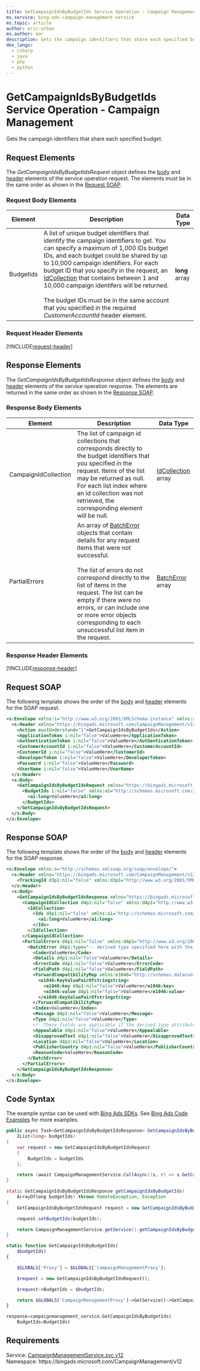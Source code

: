 ```yaml
---
title: GetCampaignIdsByBudgetIds Service Operation - Campaign Management
ms.service: bing-ads-campaign-management-service
ms.topic: article
author: eric-urban
ms.author: eur
description: Gets the campaign identifiers that share each specified budget.
dev_langs: 
  - csharp
  - java
  - php
  - python
---
```

# GetCampaignIdsByBudgetIds Service Operation - Campaign Management
Gets the campaign identifiers that share each specified budget.

## <a name="request"></a>Request Elements
The *GetCampaignIdsByBudgetIdsRequest* object defines the [body](#request-body) and [header](#request-header) elements of the service operation request. The elements must be in the same order as shown in the [Request SOAP](#request-soap). 

### <a name="request-body"></a>Request Body Elements

|Element|Description|Data Type|
|-----------|---------------|-------------|
|<a name="budgetids"></a>BudgetIds|A list of unique budget identifiers that identify the campaign identifiers to get. You can specify a maximum of 1,000 IDs budget IDs, and each budget could be shared by up to 10,000 campaign identifiers. For each budget ID that you specify in the request, an [IdCollection](idcollection.md) that contains between 1 and 10,000 campaign identifers will be returned. <br/><br/>The budget IDs must be in the same account that you specified in the required *CustomerAccountId* header element.|**long** array|

### <a name="request-header"></a>Request Header Elements
[!INCLUDE[request-header](./includes/request-header.md)]

## <a name="response"></a>Response Elements
The *GetCampaignIdsByBudgetIdsResponse* object defines the [body](#response-body) and [header](#response-header) elements of the service operation response. The elements are returned in the same order as shown in the [Response SOAP](#response-soap).

### <a name="response-body"></a>Response Body Elements

|Element|Description|Data Type|
|-----------|---------------|-------------|
|<a name="campaignidcollection"></a>CampaignIdCollection|The list of campaign id collections that corresponds directly to the budget identifiers that you specified in the request. Items of the list may be returned as null. For each list index where an id collection was not retrieved, the corresponding element will be null.|[IdCollection](idcollection.md) array|
|<a name="partialerrors"></a>PartialErrors|An array of [BatchError](batcherror.md) objects that contain details for any request items that were not successful.<br /><br />The list of errors do not correspond directly to the list of items in the request. The list can be empty if there were no errors, or can include one or more error objects corresponding to each unsuccessful list item in the request.|[BatchError](batcherror.md) array|

### <a name="response-header"></a>Response Header Elements
[!INCLUDE[response-header](./includes/response-header.md)]

## <a name="request-soap"></a>Request SOAP
The following template shows the order of the [body](#request-body) and [header](#request-header) elements for the SOAP request.

```xml
<s:Envelope xmlns:i="http://www.w3.org/2001/XMLSchema-instance" xmlns:s="http://schemas.xmlsoap.org/soap/envelope/">
  <s:Header xmlns="https://bingads.microsoft.com/CampaignManagement/v12">
    <Action mustUnderstand="1">GetCampaignIdsByBudgetIds</Action>
    <ApplicationToken i:nil="false">ValueHere</ApplicationToken>
    <AuthenticationToken i:nil="false">ValueHere</AuthenticationToken>
    <CustomerAccountId i:nil="false">ValueHere</CustomerAccountId>
    <CustomerId i:nil="false">ValueHere</CustomerId>
    <DeveloperToken i:nil="false">ValueHere</DeveloperToken>
    <Password i:nil="false">ValueHere</Password>
    <UserName i:nil="false">ValueHere</UserName>
  </s:Header>
  <s:Body>
    <GetCampaignIdsByBudgetIdsRequest xmlns="https://bingads.microsoft.com/CampaignManagement/v12">
      <BudgetIds i:nil="false" xmlns:a1="http://schemas.microsoft.com/2003/10/Serialization/Arrays">
        <a1:long>ValueHere</a1:long>
      </BudgetIds>
    </GetCampaignIdsByBudgetIdsRequest>
  </s:Body>
</s:Envelope>
```

## <a name="response-soap"></a>Response SOAP
The following template shows the order of the [body](#response-body) and [header](#response-header) elements for the SOAP response.

```xml
<s:Envelope xmlns:s="http://schemas.xmlsoap.org/soap/envelope/">
  <s:Header xmlns="https://bingads.microsoft.com/CampaignManagement/v12">
    <TrackingId d3p1:nil="false" xmlns:d3p1="http://www.w3.org/2001/XMLSchema-instance">ValueHere</TrackingId>
  </s:Header>
  <s:Body>
    <GetCampaignIdsByBudgetIdsResponse xmlns="https://bingads.microsoft.com/CampaignManagement/v12">
      <CampaignIdCollection d4p1:nil="false" xmlns:d4p1="http://www.w3.org/2001/XMLSchema-instance">
        <IdCollection>
          <Ids d4p1:nil="false" xmlns:a1="http://schemas.microsoft.com/2003/10/Serialization/Arrays">
            <a1:long>ValueHere</a1:long>
          </Ids>
        </IdCollection>
      </CampaignIdCollection>
      <PartialErrors d4p1:nil="false" xmlns:d4p1="http://www.w3.org/2001/XMLSchema-instance">
        <BatchError d4p1:type="-- derived type specified here with the appropriate prefix --">
          <Code>ValueHere</Code>
          <Details d4p1:nil="false">ValueHere</Details>
          <ErrorCode d4p1:nil="false">ValueHere</ErrorCode>
          <FieldPath d4p1:nil="false">ValueHere</FieldPath>
          <ForwardCompatibilityMap xmlns:e1046="http://schemas.datacontract.org/2004/07/System.Collections.Generic" d4p1:nil="false">
            <e1046:KeyValuePairOfstringstring>
              <e1046:key d4p1:nil="false">ValueHere</e1046:key>
              <e1046:value d4p1:nil="false">ValueHere</e1046:value>
            </e1046:KeyValuePairOfstringstring>
          </ForwardCompatibilityMap>
          <Index>ValueHere</Index>
          <Message d4p1:nil="false">ValueHere</Message>
          <Type d4p1:nil="false">ValueHere</Type>
          <!--These fields are applicable if the derived type attribute is set to EditorialError-->
          <Appealable d4p1:nil="false">ValueHere</Appealable>
          <DisapprovedText d4p1:nil="false">ValueHere</DisapprovedText>
          <Location d4p1:nil="false">ValueHere</Location>
          <PublisherCountry d4p1:nil="false">ValueHere</PublisherCountry>
          <ReasonCode>ValueHere</ReasonCode>
        </BatchError>
      </PartialErrors>
    </GetCampaignIdsByBudgetIdsResponse>
  </s:Body>
</s:Envelope>
```

## <a name="example"></a>Code Syntax
The example syntax can be used with [Bing Ads SDKs](../guides/client-libraries.md). See [Bing Ads Code Examples](../guides/code-examples.md) for more examples.
```csharp
public async Task<GetCampaignIdsByBudgetIdsResponse> GetCampaignIdsByBudgetIdsAsync(
	IList<long> budgetIds)
{
	var request = new GetCampaignIdsByBudgetIdsRequest
	{
		BudgetIds = budgetIds
	};

	return (await CampaignManagementService.CallAsync((s, r) => s.GetCampaignIdsByBudgetIdsAsync(r), request));
}
```
```java
static GetCampaignIdsByBudgetIdsResponse getCampaignIdsByBudgetIds(
	ArrayOflong budgetIds) throws RemoteException, Exception
{
	GetCampaignIdsByBudgetIdsRequest request = new GetCampaignIdsByBudgetIdsRequest();

	request.setBudgetIds(budgetIds);

	return CampaignManagementService.getService().getCampaignIdsByBudgetIds(request);
}
```
```php
static function GetCampaignIdsByBudgetIds(
	$budgetIds)
{

	$GLOBALS['Proxy'] = $GLOBALS['CampaignManagementProxy'];

	$request = new GetCampaignIdsByBudgetIdsRequest();

	$request->BudgetIds = $budgetIds;

	return $GLOBALS['CampaignManagementProxy']->GetService()->GetCampaignIdsByBudgetIds($request);
}
```
```python
response=campaignmanagement_service.GetCampaignIdsByBudgetIds(
	BudgetIds=BudgetIds)
```

## Requirements
Service: [CampaignManagementService.svc v12](https://campaign.api.bingads.microsoft.com/Api/Advertiser/CampaignManagement/v12/CampaignManagementService.svc)  
Namespace: https\://bingads.microsoft.com/CampaignManagement/v12  

